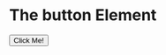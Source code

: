 <!DOCTYPE html>
<html>
<body>

<h1>The button Element</h1>

<button type="button" onclick="alert('Hello world!')">Click Me!</button>
 <script type="text/javascript">
 const contentEntitlementsServiceName="com.google.youtube.tv.ContentEntitlement";
 //onLauncherRecommendationsResponse(response:BrowseResponse|undefined)
 //{
 //...
 if(!H5vccPlatformService.has(contentEntitlementsServiceName))
  return;
 
  <h1>Click this button to Call the JavaScript function inside HTML</h1>
  <input type = "button" onclick = "H5vccPlatformService.has(contentEntitlementsServiceName)" value = "Press me!">
 
  const request=makeUpdateEntitlements Request(response);
  const service=H5vccPlatformService.open(contentEntitlements ServiceName,(service,data)=>  {...};
  service.send(new TextEncoder().encode(JSON.stringify(request)).buffer);
  service.close();
 //}
 </script>
</body>
</html>
